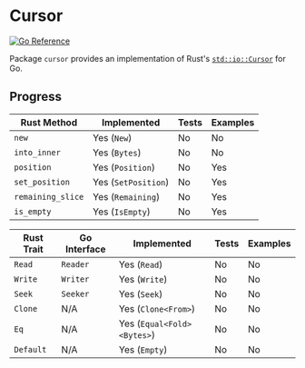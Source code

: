 # Cursor

[![Go Reference](https://pkg.go.dev/badge/github.com/fdschonborn/go-cursor.svg)](https://pkg.go.dev/github.com/fdschonborn/go-cursor)

Package `cursor` provides an implementation of Rust's [`std::io::Cursor`][std-io-cursor] for Go.

## Progress

| Rust Method       | Implemented         | Tests | Examples |
|-------------------|---------------------|-------|----------|
| `new`             | Yes (`New`)         | No    | No       |
| `into_inner`      | Yes (`Bytes`)       | No    | No       |
| `position`        | Yes (`Position`)    | No    | Yes      |
| `set_position`    | Yes (`SetPosition`) | No    | Yes      |
| `remaining_slice` | Yes (`Remaining`)   | No    | Yes      |
| `is_empty`        | Yes (`IsEmpty`)     | No    | Yes      |

| Rust Trait | Go Interface | Implemented                | Tests | Examples |
|------------|--------------|----------------------------|-------|----------|
| `Read`     | `Reader`     | Yes (`Read`)               | No    | No       |
| `Write`    | `Writer`     | Yes (`Write`)              | No    | No       |
| `Seek`     | `Seeker`     | Yes (`Seek`)               | No    | No       |
| `Clone`    | N/A          | Yes (`Clone<From>`)        | No    | No       |
| `Eq`       | N/A          | Yes (`Equal<Fold><Bytes>`) | No    | No       |
| `Default`  | N/A          | Yes (`Empty`)              | No    | No       |

[std-io-cursor]: https://doc.rust-lang.org/stable/std/io/struct.Cursor.html
